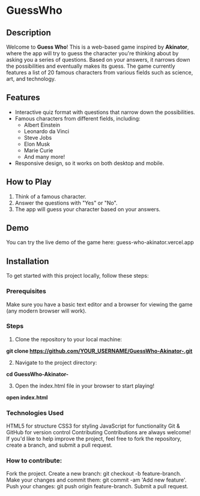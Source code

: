 # GuessWho

## Description

Welcome to **Guess Who**! This is a web-based game inspired by **Akinator**, where the app will try to guess the character you're thinking about by asking you a series of questions. Based on your answers, it narrows down the possibilities and eventually makes its guess. The game currently features a list of 20 famous characters from various fields such as science, art, and technology.

## Features

- Interactive quiz format with questions that narrow down the possibilities.
- Famous characters from different fields, including:
  - Albert Einstein
  - Leonardo da Vinci
  - Steve Jobs
  - Elon Musk
  - Marie Curie
  - And many more!
- Responsive design, so it works on both desktop and mobile.

## How to Play

1. Think of a famous character.
2. Answer the questions with "Yes" or "No".
3. The app will guess your character based on your answers.

## Demo

You can try the live demo of the game here: guess-who-akinator.vercel.app


## Installation

To get started with this project locally, follow these steps:

### Prerequisites

Make sure you have a basic text editor and a browser for viewing the game (any modern browser will work).

### Steps

1. Clone the repository to your local machine:


**git clone https://github.com/YOUR_USERNAME/GuessWho-Akinator-.git**


2. Navigate to the project directory:


**cd GuessWho-Akinator-**


3. Open the index.html file in your browser to start playing!


**open index.html**










### Technologies Used
HTML5 for structure
CSS3 for styling
JavaScript for functionality
Git & GitHub for version control
Contributing
Contributions are always welcome! If you'd like to help improve the project, feel free to fork the repository, create a branch, and submit a pull request.










### How to contribute:
Fork the project.
Create a new branch: git checkout -b feature-branch.
Make your changes and commit them: git commit -am 'Add new feature'.
Push your changes: git push origin feature-branch.
Submit a pull request.
